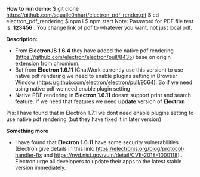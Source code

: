 **How to run demo:**
 $ git clone https://github.com/squalle0nhart/electron_pdf_render.git
 $ cd electron_pdf_rendering
 $ npm i 
 $ npm start
Note: Password for PDF file test is: **123456** . You change link of pdf to whatever you want, not just local pdf.

**Description:**
* From **ElectronJS 1.6.4** they have added the native pdf rendering (https://github.com/electron/electron/pull/8435) base on origin extension from chromium. 
* But from **Electron 1.6.11** (ChatWork currently use this version) to use native pdf rendering we need to enable plugins setting in Browser Window (https://github.com/electron/electron/pull/9564). So if we need using native pdf we need enable plugin setting
* Native PDF rendering in **Electron 1.6.11** doesnt support print and search feature. If we need that features we need **update** version of **Electron**

P/s: I have found that in Electron 1.7.1 we dont need enable plugins setting to use native pdf rendering (but they have fixed it in later version)

**Something more**
* I have found that **Electron 1.6.11** have some security vulnerabilities (Electron give details in this link: https://electronjs.org/blog/protocol-handler-fix and https://nvd.nist.gov/vuln/detail/CVE-2018-1000118) . Electron urge all developers to update their apps to the latest stable version immediately.
